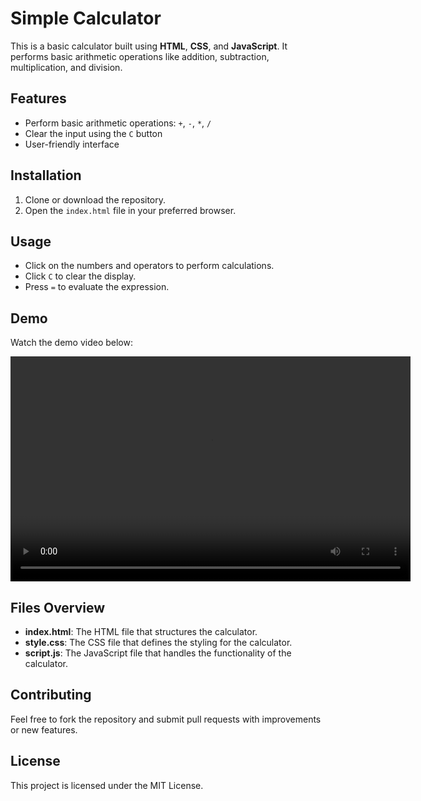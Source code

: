 # Simple Calculator

This is a basic calculator built using **HTML**, **CSS**, and **JavaScript**. It performs basic arithmetic operations like addition, subtraction, multiplication, and division.

## Features

- Perform basic arithmetic operations: `+`, `-`, `*`, `/`
- Clear the input using the `C` button
- User-friendly interface

## Installation

1. Clone or download the repository.
2. Open the `index.html` file in your preferred browser.

## Usage

- Click on the numbers and operators to perform calculations.
- Click `C` to clear the display.
- Press `=` to evaluate the expression.

## Demo

Watch the demo video below:

<video width="640" height="360" controls>
  <source src="https://github.com/manasi-gade07/Calculator/blob/a7391c946e4105592cb3a8b63cab9c4d1e0988d9/calculator.mp4" type="video/mp4">
  Your browser does not support the video tag.
</video>


## Files Overview

- **index.html**: The HTML file that structures the calculator.
- **style.css**: The CSS file that defines the styling for the calculator.
- **script.js**: The JavaScript file that handles the functionality of the calculator.

## Contributing

Feel free to fork the repository and submit pull requests with improvements or new features.

## License

This project is licensed under the MIT License.
